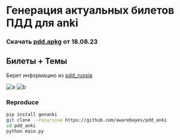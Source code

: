 # Генерация актуальных билетов ПДД для anki
### Скачать [pdd.apkg](https://drive.google.com/file/d/1rnlKYia9chN3AvW1r8r_vqNCLOspqFsl/view?usp=sharing) от 18.08.23


## Билеты + Темы

Берет информацию из [pdd_russia](https://github.com/etspring/pdd_russia/tree/master)

![a](https://user-images.githubusercontent.com/42784580/261582669-f1ba4415-0690-4122-ba61-f52197c18b65.png)
![b](https://user-images.githubusercontent.com/42784580/261582462-a4466e3d-2379-4c2c-b3bf-2cd395de3b78.png)

### Reproduce

```sh
pip install genanki
git clone --recursive https://github.com/awarebayes/pdd_anki
cd pdd_anki
python main.py
```
